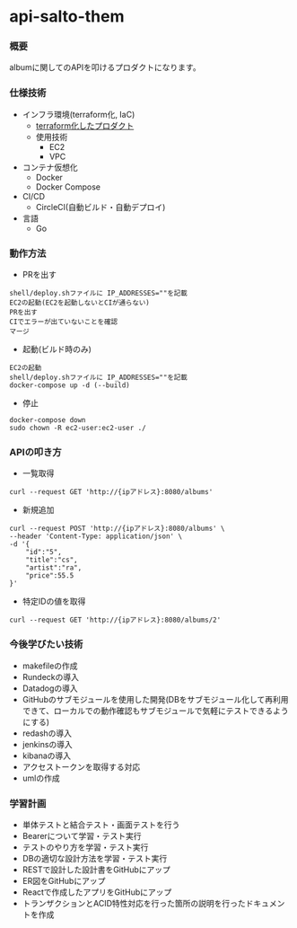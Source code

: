 # api-salto-them

### 概要
albumに関してのAPIを叩けるプロダクトになります。

### 仕様技術
* インフラ環境(terraform化, IaC)
  * [terraform化したプロダクト](https://github.com/Shimizu1111/tf-api-salto-theme)
  * 使用技術
    * EC2
    * VPC
* コンテナ仮想化
  * Docker
  * Docker Compose
* CI/CD
  * CircleCI(自動ビルド・自動デプロイ)
* 言語
  * Go

### 動作方法
* PRを出す
```
shell/deploy.shファイルに IP_ADDRESSES=""を記載
EC2の起動(EC2を起動しないとCIが通らない)
PRを出す
CIでエラーが出ていないことを確認
マージ
```
* 起動(ビルド時のみ)
```
EC2の起動
shell/deploy.shファイルに IP_ADDRESSES=""を記載
docker-compose up -d (--build)
```
* 停止
```
docker-compose down
sudo chown -R ec2-user:ec2-user ./
```

### APIの叩き方
* 一覧取得
```
curl --request GET 'http://{ipアドレス}:8080/albums'
```
* 新規追加
```
curl --request POST 'http://{ipアドレス}:8080/albums' \
--header 'Content-Type: application/json' \
-d '{
    "id":"5", 
    "title":"cs",
    "artist":"ra",
    "price":55.5
}'
```
* 特定IDの値を取得 
```
curl --request GET 'http://{ipアドレス}:8080/albums/2'
```


### 今後学びたい技術
* makefileの作成
* Rundeckの導入
* Datadogの導入
* GitHubのサブモジュールを使用した開発(DBをサブモジュール化して再利用できて、ローカルでの動作確認もサブモジュールで気軽にテストできるようにする)
* redashの導入
* jenkinsの導入
* kibanaの導入
* アクセストークンを取得する対応
* umlの作成

### 学習計画
* 単体テストと結合テスト・画面テストを行う
* Bearerについて学習・テスト実行
* テストのやり方を学習・テスト実行
* DBの適切な設計方法を学習・テスト実行
* RESTで設計した設計書をGitHubにアップ
* ER図をGitHubにアップ
* Reactで作成したアプリをGitHubにアップ
* トランザクションとACID特性対応を行った箇所の説明を行ったドキュメントを作成

